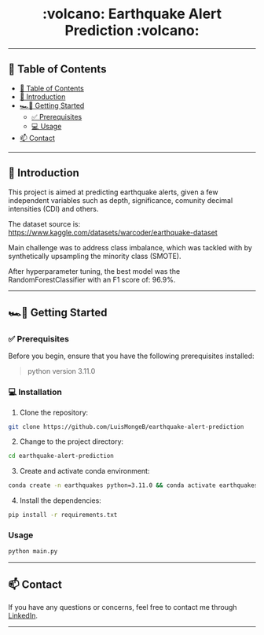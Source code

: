 
<div align="center">
<h1 align="center">
<br>
:volcano: Earthquake Alert Prediction :volcano:
</h1>
</div>


---
## 📍 Table of Contents
- [📍 Table of Contents](#-table-of-contents)
- [👋 Introduction](#-introduction)
- [🏎💨 Getting Started](#-getting-started)
  - [✅ Prerequisites](#-prerequisites)
  - [💻 Usage](#-usage)
- [📫 Contact](#-contact)

---

## 👋 Introduction

This project is aimed at predicting earthquake alerts, given a few independent variables such as depth, significance, comunity decimal intensities (CDI) and others.

The dataset source is: https://www.kaggle.com/datasets/warcoder/earthquake-dataset

Main challenge was to address class imbalance, which was tackled with by synthetically upsampling the minority class (SMOTE). 

After hyperparameter tuning, the best model was the RandomForestClassifier with an F1 score of: 96.9%. 

---

## 🏎💨 Getting Started

### ✅ Prerequisites

Before you begin, ensure that you have the following prerequisites installed:
> python version 3.11.0

### 💻 Installation

1. Clone the repository:
```sh
git clone https://github.com/LuisMongeB/earthquake-alert-prediction
```

2. Change to the project directory:
```sh
cd earthquake-alert-prediction
```

3. Create and activate conda environment:
```sh
conda create -n earthquakes python=3.11.0 && conda activate earthquakes
```

4. Install the dependencies:
```sh
pip install -r requirements.txt
```

### Usage

```sh
python main.py
```

<hr />


## 📫 Contact

If you have any questions or concerns, feel free to contact me through [LinkedIn](https://www.linkedin.com/in/luis-diego-monge-bolanos/).

---
